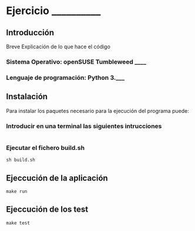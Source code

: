 # Ejercicio __________

## Introducción
Breve Explicación de lo que hace el código

### Sistema Operativo: openSUSE Tumbleweed ____
### Lenguaje de programación: Python 3.___

## Instalación
Para instalar los paquetes necesario para la ejecución del programa puede:
### Introducir en una terminal las siguientes intrucciones
```

```
### Ejecutar el fichero build.sh
```
sh build.sh
```

## Ejeccución de la aplicación
```
make run
```

## Ejeccución de los test
```
make test
```
